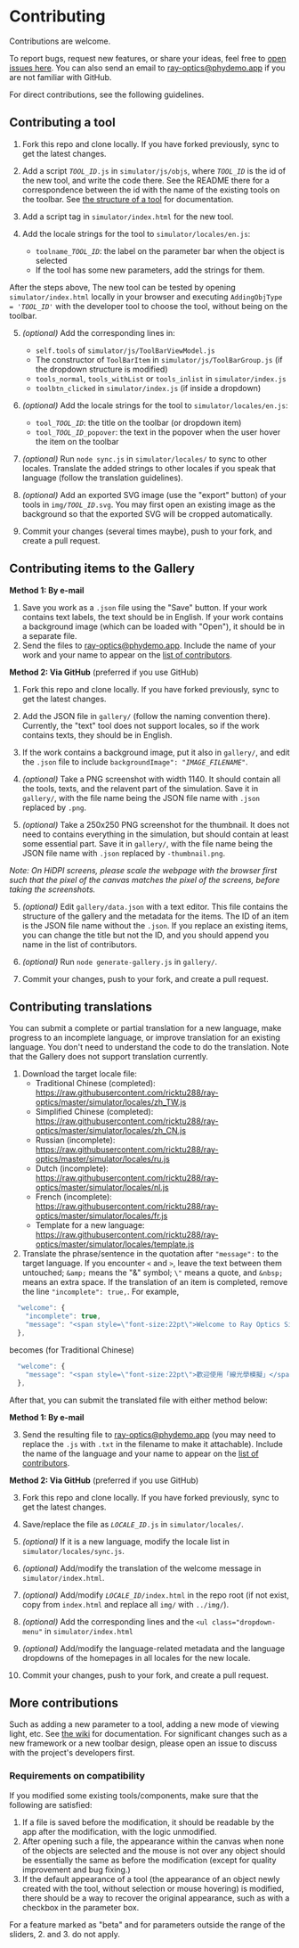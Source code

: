 # Contributing

Contributions are welcome.

To report bugs, request new features, or share your ideas, feel free to [open issues here](https://github.com/ricktu288/ray-optics/issues).  You can also send an email to ray-optics@phydemo.app if you are not familiar with GitHub.

For direct contributions, see the following guidelines.

## Contributing a tool

1. Fork this repo and clone locally. If you have forked previously, sync to get the latest changes.

2. Add a script <code><var>TOOL_ID</var>.js</code> in `simulator/js/objs`, where <code><var>TOOL_ID</var></code> is the id of the new tool, and write the code there. See the README there for a correspondence between the id with the name of the existing tools on the toolbar. See [the structure of a tool](https://github.com/ricktu288/ray-optics/wiki/The-structure-of-a-tool-(obj)) for documentation.

3. Add a script tag in `simulator/index.html` for the new tool.

4. Add the locale strings for the tool to `simulator/locales/en.js`:
   - <code>toolname_<var>TOOL_ID</var></code>: the label on the parameter bar when the object is selected
   - If the tool has some new parameters, add the strings for them.

After the steps above, The new tool can be tested by opening `simulator/index.html` locally in your browser and executing <code>AddingObjType = '<var>TOOL_ID</var>'</code> with the developer tool to choose the tool, without being on the toolbar.

5. _(optional)_ Add the corresponding lines in:
   - `self.tools` of `simulator/js/ToolBarViewModel.js`
   - The constructor of `ToolBarItem` in `simulator/js/ToolBarGroup.js` (if the dropdown structure is modified)
   - `tools_normal`, `tools_withList` or `tools_inlist` in `simulator/index.js`
   - `toolbtn_clicked` in `simulator/index.js` (if inside a dropdown)

6. _(optional)_ Add the locale strings for the tool to `simulator/locales/en.js`:
   - <code>tool_<var>TOOL_ID</var></code>: the title on the toolbar (or dropdown item)
   - <code>tool_<var>TOOL_ID</var>_popover</code>: the text in the popover when the user hover the item on the toolbar

7. _(optional)_ Run `node sync.js` in `simulator/locales/` to sync to other locales. Translate the added strings to other locales if you speak that language (follow the translation guidelines).

8. _(optional)_ Add an exported SVG image (use the "export" button) of your tools in <code>img/<var>TOOL_ID</var>.svg</code>. You may first open an existing image as the background so that the exported SVG will be cropped automatically.

9. Commit your changes (several times maybe), push to your fork, and create a pull request.

## Contributing items to the Gallery

**Method 1: By e-mail**

1. Save you work as a `.json` file using the "Save" button. If your work contains text labels, the text should be in English. If your work contains a background image (which can be loaded with "Open"), it should be in a separate file.
2. Send the files to ray-optics@phydemo.app. Include the name of your work and your name to appear on the [list of contributors](https://phydemo.app/ray-optics/about).

**Method 2: Via GitHub** (preferred if you use GitHub)

1. Fork this repo and clone locally. If you have forked previously, sync to get the latest changes.

2. Add the JSON file in `gallery/` (follow the naming convention there). Currently, the "text" tool does not support locales, so if the work contains texts, they should be in English.

3. If the work contains a background image, put it also in `gallery/`, and edit the `.json` file to include <code>backgroundImage": "<var>IMAGE_FILENAME</var>"</code>.

4. _(optional)_ Take a PNG screenshot with width 1140. It should contain all the tools, texts, and the relavent part of the simulation. Save it in `gallery/`, with the file name being the JSON file name with `.json` replaced by `.png`.

5. _(optional)_ Take a 250x250 PNG screenshot for the thumbnail. It does not need to contains everything in the simulation, but should contain at least some essential part. Save it in `gallery/`, with the file name being the JSON file name with `.json` replaced by `-thumbnail.png`.

_Note: On HiDPI screens, please scale the webpage with the browser first such that the pixel of the canvas matches the pixel of the screens, before taking the screenshots._

5. _(optional)_ Edit `gallery/data.json` with a text editor. This file contains the structure of the gallery and the metadata for the items. The ID of an item is the JSON file name without the `.json`. If you replace an existing items, you can change the title but not the ID, and you should append you name in the list of contributors.

6. _(optional)_ Run `node generate-gallery.js` in `gallery/`.

7. Commit your changes, push to your fork, and create a pull request.

## Contributing translations

You can submit a complete or partial translation for a new language, make progress to an incomplete language, or improve translation for an existing language. You don't need to understand the code to do the translation. Note that the Gallery does not support translation currently.
1. Download the target locale file:
   - Traditional Chinese (completed): https://raw.githubusercontent.com/ricktu288/ray-optics/master/simulator/locales/zh_TW.js
   - Simplified Chinese (completed): https://raw.githubusercontent.com/ricktu288/ray-optics/master/simulator/locales/zh_CN.js
   - Russian (incomplete): https://raw.githubusercontent.com/ricktu288/ray-optics/master/simulator/locales/ru.js
   - Dutch (incomplete): https://raw.githubusercontent.com/ricktu288/ray-optics/master/simulator/locales/nl.js
   - French (incomplete): https://raw.githubusercontent.com/ricktu288/ray-optics/master/simulator/locales/fr.js
   - Template for a new language:  https://raw.githubusercontent.com/ricktu288/ray-optics/master/simulator/locales/template.js
2. Translate the phrase/sentence in the quotation after `"message":` to the target language. If you encounter `<` and `>`, leave the text between them untouched; `&amp;` means the "&" symbol; `\"` means a quote, and `&nbsp;` means an extra space.  If the translation of an item is completed, remove the line `"incomplete": true,`. For example,
```javascript
  "welcome": {
    "incomplete": true,
    "message": "<span style=\"font-size:22pt\">Welcome to Ray Optics Simulation</span><br>To add an optical component, select a tool and click the blank space.<br>To load an example, please <a href=\"https://phydemo.app/ray-optics/gallery/\">go to the Gallery page</a>."
  },
```
becomes (for Traditional Chinese)
```javascript
  "welcome": {
    "message": "<span style=\"font-size:22pt\">歡迎使用「線光學模擬」</span><br>若要加入光學元件，請選擇工具並點擊空白處。<br>若要載入範例，<a href=\"https://phydemo.app/ray-optics/gallery/\">請前往「作品集」頁面</a>。"
  },

```
After that, you can submit the translated file with either method below:

**Method 1: By e-mail**

3. Send the resulting file to ray-optics@phydemo.app (you may need to replace the `.js` with `.txt` in the filename to make it attachable). Include the name of the language and your name to appear on the [list of contributors](https://phydemo.app/ray-optics/about).

**Method 2: Via GitHub** (preferred if you use GitHub)

3. Fork this repo and clone locally. If you have forked previously, sync to get the latest changes.

4. Save/replace the file as <code><var>LOCALE_ID</var>.js</code> in `simulator/locales/`.
5. _(optional)_ If it is a new language, modify the locale list in `simulator/locales/sync.js`.
6. _(optional)_ Add/modify the translation of the welcome message in `simulator/index.html`.
7. _(optional)_ Add/modify <code><var>LOCALE_ID</var>/index.html</code> in the repo root (if not exist, copy from `index.html` and replace all `img/` with `../img/`).
8. _(optional)_ Add the corresponding lines and the `<ul class="dropdown-menu"` in `simulator/index.html`
9. _(optional)_ Add/modify the language-related metadata and the language dropdowns of the homepages in all locales for the new locale.

10. Commit your changes, push to your fork, and create a pull request.

## More contributions

Such as adding a new parameter to a tool, adding a new mode of viewing light, etc. See [the wiki](https://github.com/ricktu288/ray-optics/wiki) for documentation. For significant changes such as a new framework or a new toolbar design, please open an issue to discuss with the project's developers first.

### Requirements on compatibility

If you modified some existing tools/components, make sure that the following are satisfied:

1. If a file is saved before the modification, it should be readable by the app after the modification, with the logic unmodified.
2. After opening such a file, the appearance within the canvas when none of the objects are selected and the mouse is not over any object should be essentially the same as before the modification (except for quality improvement and bug fixing.)
3. If the default appearance of a tool (the appearance of an object newly created with the tool, without selection or mouse hovering) is modified, there should be a way to recover the original appearance, such as with a checkbox in the parameter box.

For a feature marked as "beta" and for parameters outside the range of the sliders, 2. and 3. do not apply.
